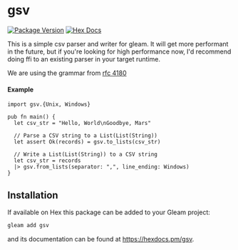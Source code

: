 # gsv

[![Package Version](https://img.shields.io/hexpm/v/gsv)](https://hex.pm/packages/gsv)
[![Hex Docs](https://img.shields.io/badge/hex-docs-ffaff3)](https://hexdocs.pm/gsv/)

This is a simple csv parser and writer for gleam. It will get more performant in the future,
but if you're looking for high performance now, I'd recommend doing ffi to an existing parser
in your target runtime.

We are using the grammar from [rfc 4180](https://datatracker.ietf.org/doc/html/rfc4180#section-2)

#### Example

```gleam
import gsv.{Unix, Windows}

pub fn main() {
  let csv_str = "Hello, World\nGoodbye, Mars"

  // Parse a CSV string to a List(List(String))
  let assert Ok(records) = gsv.to_lists(csv_str)

  // Write a List(List(String)) to a CSV string
  let csv_str = records
  |> gsv.from_lists(separator: ",", line_ending: Windows)
}
```

## Installation

If available on Hex this package can be added to your Gleam project:

```sh
gleam add gsv
```

and its documentation can be found at <https://hexdocs.pm/gsv>.
